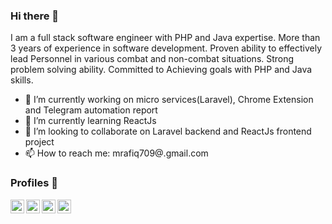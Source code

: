 ### Hi there 👋
I am a full stack software engineer with PHP and Java expertise. More than 3 years of experience in software development. Proven ability to effectively lead Personnel in various combat and non-combat situations. Strong problem solving ability. Committed to Achieving goals with PHP and Java skills.

- 🔭 I’m currently working on micro services(Laravel), Chrome Extension and Telegram automation report
- 🌱 I’m currently learning ReactJs
- 👯 I’m looking to collaborate on Laravel backend and ReactJs frontend project
- 📫 How to reach me: mrafiq709@.gmail.com

### Profiles  📖
[<img align="left" alt="Rafiq | LinkedIn" width="22px" src="https://i.imgur.com/Li26qrc.png" />][linkedin]
[<img align="left" alt="Rafiq | Uva" width="22px" src="https://i.imgur.com/jksNf8B.png" />][uva]
[<img align="left" alt="Rafiq | Stackoverflow" width="22px" src="https://i.imgur.com/2XDWQ9v.png" />][stackoverflow]
[<img align="left" alt="Rafiq | Facebook" width="22px" src="https://i.imgur.com/n32GPG3.png" />][facebook]



[linkedin]:https://www.linkedin.com/in/md-rafiqul-islam-b85745b4/
[uva]: https://uhunt.onlinejudge.org/id/320964
[stackoverflow]: https://stackoverflow.com/users/5796122/rafiq
[facebook]:https://www.facebook.com/RafiqSEC

<!--
**mrafiq709/mrafiq709** is a ✨ _special_ ✨ repository because its `README.md` (this file) appears on your GitHub profile.

Here are some ideas to get you started:

- 🔭 I’m currently working on ...
- 🌱 I’m currently learning ...
- 👯 I’m looking to collaborate on ...
- 🤔 I’m looking for help with ...
- 💬 Ask me about ...
- 📫 How to reach me: ...
- 😄 Pronouns: ...
- ⚡ Fun fact: ...
-->
